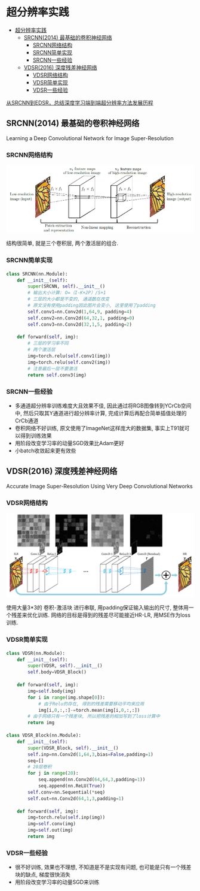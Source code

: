 # 超分辨率实践

- [超分辨率实践](#超分辨率实践)
  - [SRCNN(2014) 最基础的卷积神经网络](#srcnn2014-最基础的卷积神经网络)
    - [SRCNN网络结构](#srcnn网络结构)
    - [SRCNN简单实现](#srcnn简单实现)
    - [SRCNN一些经验](#srcnn一些经验)
  - [VDSR(2016) 深度残差神经网络](#vdsr2016-深度残差神经网络)
    - [VDSR网络结构](#vdsr网络结构)
    - [VDSR简单实现](#vdsr简单实现)
    - [VDSR一些经验](#vdsr一些经验)

[从SRCNN到EDSR，总结深度学习端到端超分辨率方法发展历程](https://zhuanlan.zhihu.com/p/31664818)

## SRCNN(2014) 最基础的卷积神经网络

Learning a Deep Convolutional Network for Image Super-Resolution

### SRCNN网络结构

![picture 1](Media/4740a16039a2cac2d91363372190bc756add50cb52fe460c6ef40febe2177f42.png)  

结构很简单, 就是三个卷积层, 两个激活层的组合.

### SRCNN简单实现

```python
class SRCNN(nn.Module):
    def __init__(self):
        super(SRCNN, self).__init__()
        # 输出大小计算: O=（I-K+2P）/S+1
        # 三层的大小都是不变的, 通道数在改变
        # 原文没有使用padding因此图片会变小, 这里使用了padding
        self.conv1=nn.Conv2d(1,64,9, padding=4)
        self.conv2=nn.Conv2d(64,32,1, padding=0)
        self.conv3=nn.Conv2d(32,1,5, padding=2)
    
    def forward(self, img):
        # 三层的学习率不同
        # 两个激活层
        img=torch.relu(self.conv1(img))
        img=torch.relu(self.conv2(img))
        # 注意最后一层不要激活
        return self.conv3(img)
```

### SRCNN一些经验

- 多通道超分辨率训练难度大且效果不佳, 因此通过将RGB图像转到YCrCb空间中, 然后只取其Y通道进行超分辨率计算, 完成计算后再配合简单插值处理的CrCb通道
- 卷积网络不好训练, 原文使用了ImageNet这样庞大的数据集, 事实上T91就可以得到训练效果
- 用阶段改变学习率的动量SGD效果比Adam更好
- 小batch收敛起来更有效些

## VDSR(2016) 深度残差神经网络

Accurate Image Super-Resolution Using Very Deep Convolutional Networks

### VDSR网络结构

![picture 1](Media/36264453afa07c6f10205f029e277b59bffb4dc32f1d09522daa2c3280055840.png)  

使用大量3*3的 卷积-激活块 进行串联, 用padding保证输入输出的尺寸, 整体用一个残差来优化训练. 网络的目标是得到的残差尽可能接近HR-LR, 用MSE作为loss训练. 

### VDSR简单实现

```python
class VDSR(nn.Module):
    def __init__(self):
        super(VDSR, self).__init__()
        self.body=VDSR_Block()
    
    def forward(self, img):
        img=self.body(img)
        for i in range(img.shape[0]):
            # 由于Relu的存在, 得到的残差需要移动平均来应用
            img[i,0,:,:]-=torch.mean(img[i,0,:,:])
        # 由于网络只有一个残差块, 所以把残差的相加写到了loss计算中
        return img
        
class VDSR_Block(nn.Module):
    def __init__(self):
        super(VDSR_Block, self).__init__()
        self.inp=nn.Conv2d(1,64,3,bias=False,padding=1)
        seq=[]
        # 20层卷积
        for j in range(20):
            seq.append(nn.Conv2d(64,64,3,padding=1))
            seq.append(nn.ReLU(True))
        self.conv=nn.Sequential(*seq)
        self.out=nn.Conv2d(64,1,3,padding=1)
    
    def forward(self, img):
        img=torch.relu(self.inp(img))
        img=self.conv(img)
        img=self.out(img)
        return img
```

### VDSR一些经验

- 很不好训练, 效果也不理想, 不知道是不是实现有问题, 也可能是只有一个残差块的缺点, 梯度很快消失
- 用阶段改变学习率的动量SGD来训练
